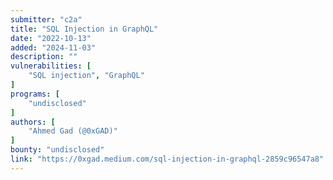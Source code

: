 ```yaml
---
submitter: "c2a"
title: "SQL Injection in GraphQL"
date: "2022-10-13"
added: "2024-11-03"
description: ""
vulnerabilities: [
    "SQL injection", "GraphQL"
]
programs: [
    "undisclosed"
]
authors: [
    "Ahmed Gad (@0xGAD)"
]
bounty: "undisclosed"
link: "https://0xgad.medium.com/sql-injection-in-graphql-2859c96547a8"
---
```




